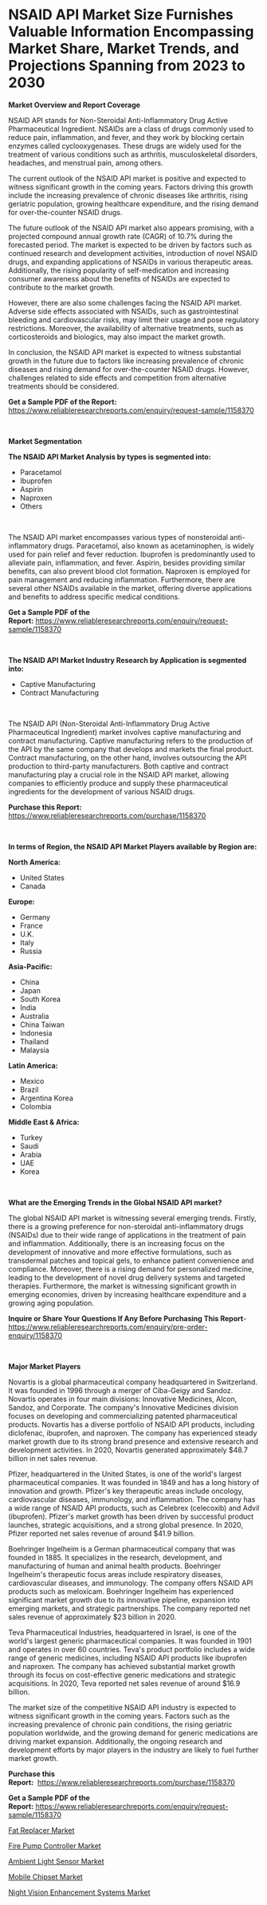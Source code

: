 <p><h1>NSAID API Market Size Furnishes Valuable Information Encompassing Market Share, Market Trends, and Projections Spanning from 2023 to 2030</h1></p><p><strong>Market Overview and Report Coverage</strong></p>
<p><p>NSAID API stands for Non-Steroidal Anti-Inflammatory Drug Active Pharmaceutical Ingredient. NSAIDs are a class of drugs commonly used to reduce pain, inflammation, and fever, and they work by blocking certain enzymes called cyclooxygenases. These drugs are widely used for the treatment of various conditions such as arthritis, musculoskeletal disorders, headaches, and menstrual pain, among others.</p><p>The current outlook of the NSAID API market is positive and expected to witness significant growth in the coming years. Factors driving this growth include the increasing prevalence of chronic diseases like arthritis, rising geriatric population, growing healthcare expenditure, and the rising demand for over-the-counter NSAID drugs.</p><p>The future outlook of the NSAID API market also appears promising, with a projected compound annual growth rate (CAGR) of 10.7% during the forecasted period. The market is expected to be driven by factors such as continued research and development activities, introduction of novel NSAID drugs, and expanding applications of NSAIDs in various therapeutic areas. Additionally, the rising popularity of self-medication and increasing consumer awareness about the benefits of NSAIDs are expected to contribute to the market growth.</p><p>However, there are also some challenges facing the NSAID API market. Adverse side effects associated with NSAIDs, such as gastrointestinal bleeding and cardiovascular risks, may limit their usage and pose regulatory restrictions. Moreover, the availability of alternative treatments, such as corticosteroids and biologics, may also impact the market growth.</p><p>In conclusion, the NSAID API market is expected to witness substantial growth in the future due to factors like increasing prevalence of chronic diseases and rising demand for over-the-counter NSAID drugs. However, challenges related to side effects and competition from alternative treatments should be considered.</p></p>
<p><strong>Get a Sample PDF of the Report:</strong> <a href="https://www.reliableresearchreports.com/enquiry/request-sample/1158370">https://www.reliableresearchreports.com/enquiry/request-sample/1158370</a></p>
<p>&nbsp;</p>
<p><strong>Market Segmentation</strong></p>
<p><strong>The NSAID API Market Analysis by types is segmented into:</strong></p>
<p><ul><li>Paracetamol</li><li>Ibuprofen</li><li>Aspirin</li><li>Naproxen</li><li>Others</li></ul></p>
<p>&nbsp;</p>
<p><p>The NSAID API market encompasses various types of nonsteroidal anti-inflammatory drugs. Paracetamol, also known as acetaminophen, is widely used for pain relief and fever reduction. Ibuprofen is predominantly used to alleviate pain, inflammation, and fever. Aspirin, besides providing similar benefits, can also prevent blood clot formation. Naproxen is employed for pain management and reducing inflammation. Furthermore, there are several other NSAIDs available in the market, offering diverse applications and benefits to address specific medical conditions.</p></p>
<p><strong>Get a Sample PDF of the Report:</strong>&nbsp;<a href="https://www.reliableresearchreports.com/enquiry/request-sample/1158370">https://www.reliableresearchreports.com/enquiry/request-sample/1158370</a></p>
<p>&nbsp;</p>
<p><strong>The NSAID API Market Industry Research by Application is segmented into:</strong></p>
<p><ul><li>Captive Manufacturing</li><li>Contract Manufacturing</li></ul></p>
<p>&nbsp;</p>
<p><p>The NSAID API (Non-Steroidal Anti-Inflammatory Drug Active Pharmaceutical Ingredient) market involves captive manufacturing and contract manufacturing. Captive manufacturing refers to the production of the API by the same company that develops and markets the final product. Contract manufacturing, on the other hand, involves outsourcing the API production to third-party manufacturers. Both captive and contract manufacturing play a crucial role in the NSAID API market, allowing companies to efficiently produce and supply these pharmaceutical ingredients for the development of various NSAID drugs.</p></p>
<p><strong>Purchase this Report:</strong>&nbsp; <a href="https://www.reliableresearchreports.com/purchase/1158370">https://www.reliableresearchreports.com/purchase/1158370</a></p>
<p>&nbsp;</p>
<p><strong>In terms of Region, the NSAID API Market Players available by Region are:</strong></p>
<p>
    <p> <strong> North America: </strong>
        <ul>
            <li>United States</li>
            <li>Canada</li>
        </ul>
        </p> 
    <p> <strong> Europe: </strong>
        <ul>
            <li>Germany</li>
            <li>France</li>
            <li>U.K.</li>
            <li>Italy</li>
            <li>Russia</li>
        </ul>
        </p> 
    <p> <strong> Asia-Pacific: </strong>
        <ul>
            <li>China</li>
            <li>Japan</li>
            <li>South Korea</li>
            <li>India</li>
            <li>Australia</li>
            <li>China Taiwan</li>
            <li>Indonesia</li>
            <li>Thailand</li>
            <li>Malaysia</li>
        </ul>
        </p> 
    <p> <strong> Latin America: </strong>
        <ul>
            <li>Mexico</li>
            <li>Brazil</li>
            <li>Argentina Korea</li>
            <li>Colombia</li>
        </ul>
        </p> 
    <p> <strong> Middle East & Africa: </strong>
        <ul>
            <li>Turkey</li>
            <li>Saudi</li>
            <li>Arabia</li>
            <li>UAE</li>
            <li>Korea</li>
        </ul>
    </p>
    </p>
<p>&nbsp;</p>
<p><strong>What are the Emerging Trends in the Global NSAID API market?</strong></p>
<p><p>The global NSAID API market is witnessing several emerging trends. Firstly, there is a growing preference for non-steroidal anti-inflammatory drugs (NSAIDs) due to their wide range of applications in the treatment of pain and inflammation. Additionally, there is an increasing focus on the development of innovative and more effective formulations, such as transdermal patches and topical gels, to enhance patient convenience and compliance. Moreover, there is a rising demand for personalized medicine, leading to the development of novel drug delivery systems and targeted therapies. Furthermore, the market is witnessing significant growth in emerging economies, driven by increasing healthcare expenditure and a growing aging population.</p></p>
<p><strong>Inquire or Share Your Questions If Any Before Purchasing This Report</strong>- <a href="https://www.reliableresearchreports.com/enquiry/pre-order-enquiry/1158370">https://www.reliableresearchreports.com/enquiry/pre-order-enquiry/1158370</a></p>
<p>&nbsp;</p>
<p><strong>Major Market Players</strong></p>
<p><p>Novartis is a global pharmaceutical company headquartered in Switzerland. It was founded in 1996 through a merger of Ciba-Geigy and Sandoz. Novartis operates in four main divisions: Innovative Medicines, Alcon, Sandoz, and Corporate. The company's Innovative Medicines division focuses on developing and commercializing patented pharmaceutical products. Novartis has a diverse portfolio of NSAID API products, including diclofenac, ibuprofen, and naproxen. The company has experienced steady market growth due to its strong brand presence and extensive research and development activities. In 2020, Novartis generated approximately $48.7 billion in net sales revenue.</p><p>Pfizer, headquartered in the United States, is one of the world's largest pharmaceutical companies. It was founded in 1849 and has a long history of innovation and growth. Pfizer's key therapeutic areas include oncology, cardiovascular diseases, immunology, and inflammation. The company has a wide range of NSAID API products, such as Celebrex (celecoxib) and Advil (ibuprofen). Pfizer's market growth has been driven by successful product launches, strategic acquisitions, and a strong global presence. In 2020, Pfizer reported net sales revenue of around $41.9 billion.</p><p>Boehringer Ingelheim is a German pharmaceutical company that was founded in 1885. It specializes in the research, development, and manufacturing of human and animal health products. Boehringer Ingelheim's therapeutic focus areas include respiratory diseases, cardiovascular diseases, and immunology. The company offers NSAID API products such as meloxicam. Boehringer Ingelheim has experienced significant market growth due to its innovative pipeline, expansion into emerging markets, and strategic partnerships. The company reported net sales revenue of approximately $23 billion in 2020.</p><p>Teva Pharmaceutical Industries, headquartered in Israel, is one of the world's largest generic pharmaceutical companies. It was founded in 1901 and operates in over 60 countries. Teva's product portfolio includes a wide range of generic medicines, including NSAID API products like ibuprofen and naproxen. The company has achieved substantial market growth through its focus on cost-effective generic medications and strategic acquisitions. In 2020, Teva reported net sales revenue of around $16.9 billion.</p><p>The market size of the competitive NSAID API industry is expected to witness significant growth in the coming years. Factors such as the increasing prevalence of chronic pain conditions, the rising geriatric population worldwide, and the growing demand for generic medications are driving market expansion. Additionally, the ongoing research and development efforts by major players in the industry are likely to fuel further market growth.</p></p>
<p><strong>Purchase this Report:</strong>&nbsp;&nbsp;<a href="https://www.reliableresearchreports.com/purchase/1158370">https://www.reliableresearchreports.com/purchase/1158370</a></p>
<p></p>
<p><strong>Get a Sample PDF of the Report:</strong>&nbsp;<a href="https://www.reliableresearchreports.com/enquiry/request-sample/1158370">https://www.reliableresearchreports.com/enquiry/request-sample/1158370</a></p>
<p><p><a href="https://medium.com/@sanjoy753352/fat-replacer-market-size-growth-forecast-2023-2030-6dd25e6d4f17">Fat Replacer Market</a></p><p><a href="https://medium.com/@jonatanjast6362/fire-pump-controller-market-size-growth-forecast-2023-2030-35c7fe0f26bf">Fire Pump Controller Market</a></p><p><a href="https://www.linkedin.com/pulse/ambient-light-sensor-market-research-report-provides-thorough-f13ge/">Ambient Light Sensor Market</a></p><p><a href="https://www.linkedin.com/pulse/mobile-chipset-market-size-share-amp-trends-analysis-report-application-cahvc/">Mobile Chipset Market</a></p><p><a href="https://github.com/santosh758595/Market-Research-Report-List-1/blob/main/night-vision-enhancement-systems-market.md">Night Vision Enhancement Systems Market</a></p></p>